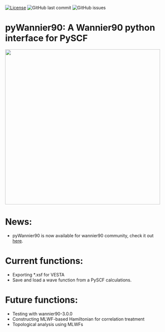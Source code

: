 [![License](https://img.shields.io/badge/License-BSD%203--Clause-blue.svg)](https://opensource.org/licenses/BSD-3-Clause)
![GitHub last commit](https://img.shields.io/github/last-commit/hungpham2017/pyWannier90.svg?color=green)
![GitHub issues](https://img.shields.io/github/issues-raw/hungpham2017/pyWannier90.svg?color=crimson)

# pyWannier90: A Wannier90 python interface for PySCF 


<img src="https://github.com/hungpham2017/pyWannier90/blob/master/doc/Si_sp3.png" width="500" align="middle">

# News:
- pyWannier90 is now available for wannier90 community, check it out [here](http://www.wannier.org/download/).

# Current functions:
- Exporting *.xsf for VESTA
- Save and load a wave function from a PySCF calculations.

# Future functions:
- Testing with wannier90-3.0.0
- Constructing MLWF-based Hamiltonian for correlation treatment
- Topological analysis using MLWFs 